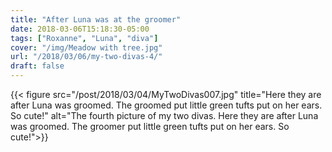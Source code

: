 ```yaml
---
title: "After Luna was at the groomer"
date: 2018-03-06T15:18:30-05:00
tags: ["Roxanne", "Luna", "diva"]
cover: "/img/Meadow with tree.jpg"
url: "/2018/03/06/my-two-divas-4/"
draft: false
---
```


{{< figure src="/post/2018/03/04/MyTwoDivas007.jpg" title="Here they are after Luna was groomed. The groomed put little green tufts put on her ears. So cute!"  alt="The fourth picture of my two divas. Here they are after Luna was groomed. The groomer put little green tufts put on her ears. So cute!">}}

